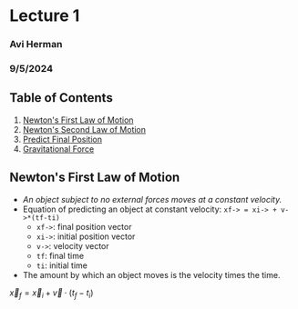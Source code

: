 # Lecture 1
### Avi Herman
### 9/5/2024

## Table of Contents
1. [Newton's First Law of Motion](#newtons-first-law-of-motion)
2. [Newton's Second Law of Motion](#newtons-second-law-of-motion)
3. [Predict Final Position](#predict-final-position)
4. [Gravitational Force](#gravitational-force)

## Newton's First Law of Motion
- *An object subject to no external forces moves at a constant velocity.*
- Equation of predicting an object at constant velocity: `xf-> = xi-> + v->*(tf-ti)`
  - `xf->`: final position vector
  - `xi->`: initial position vector
  - `v->`: velocity vector
  - `tf`: final time
  - `ti`: initial time
- The amount by which an object moves is the velocity times the time.

$\vec{x}_f = \vec{x}_i + \vec{v} \cdot (t_f - t_i)$
